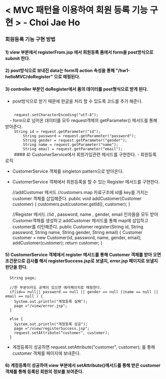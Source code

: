 
# < MVC 패턴을 이용하여 회원 등록 기능 구현 >  - Choi Jae Ho
### 회원등록 기능 구현 방법
#### 1) view 부분에서 registerFrom.jsp 에서 회원등록 폼에서 form을 post방식으로 submit 한다.

#### 2) post방식으로 보내진 data는 form의 action 속성을 통해 "/hw1-helloMVC/doRegister" 으로 매핑된다. 

#### 3) controller 부분인 doRegister에서 폼의 데이터를 post형식으로 받게 된다. 

  - post방식으로 받기 때문에 한글을 처리 할 수 있도록 코드를 추가 해준다. 
  <code>
    request.setCharacterEncoding("utf-8");
  </code>
  - form으로 넘어온 데이터를 모두 request객체의 getParameter() 메서드를 통해 받아준다. 
  <code>
    String id = request.getParameter("id");
		String password = request.getParameter("password");
		String gender = request.getParameter("gender");
		String name = request.getParameter("name");
		String email = request.getParameter("email");
    </code>
#### 4) CustomerService에서 회원가입관련 메서드를 구현한다.  - 회원등록 로직 
 
  - CustomerService 객체를 singleton pattern으로 받아온다. 
  
  - CustomerService 객체에서 회원등록을 할 수 있는 Register 메서드를 구현한다. 
      
      //addCustomer 메서드
      //customers map 자료구조에 id를 key를 가지는 customer 객체를 삽입해준다. 
      public void addCustomer(Customer customer) {
	    	customers.put(customer.getId(), customer);
	    }
      
       //Register 메서드
       //id , password, name , gender, email 인자들을 모두 받아 Customer객체를 생성하고 addCustomer 메서드를 통해 map에 삽입하고 customer를 리턴해준다. 
       public Customer register(String id, String password, String name, String gender, String email) {
        Customer customer = new Customer(id, password, name, gender, email);
        addCustomer(customer);
        return customer;
      }
      </code>
      
 #### 5) CustomerService 객체에서 register 메서드를 통해 Customer 객체를 받아 오면 조건문으로 검사를 해서 registerSuccess.jsp로 보낼지, error.jsp 페이지로 보낼지 판단을 한다. 

      String page;
      
      //한 부분이라도 공백이 있으면 에러페이지로 매핑한다. 
      if(id== null|| password == null || gender == null ||name == null || email == null ) {
        System.out.println("계정등록 실패");
        page ="/view/error.jsp";
      }
      
      else {
        System.out.println("계정등록 성공");
        page ="/view/registerSuccess.jsp";
        request.setAttribute("customer", customer);
      }
     
  - 계정등록이 성공하면 request.setAttribute("customer", customer); 를 통해 customer 객체를 페이지에 보내준다. 
      
  #### 6) 계정등록이 성공하여 view 부분에서 setAttribute()메서드를 통해 받은 customer객체를 통해 등록된 회원의 정보를 보여준다. 
           
      

    
    
